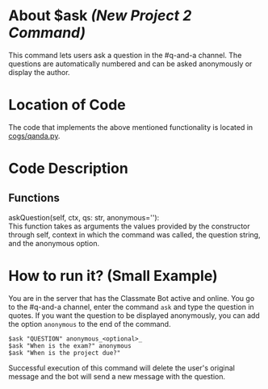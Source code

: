 # About $ask _(New Project 2 Command)_
This command lets users ask a question in the #q-and-a channel. The questions are automatically numbered and can be asked anonymously or display the author.

# Location of Code
The code that implements the above mentioned functionality is located in [cogs/qanda.py](https://github.com/SE21-Team2/ClassMateBot/blob/main/cogs/qanda.py).

# Code Description
## Functions
askQuestion(self, ctx, qs: str, anonymous=''): <br>
This function takes as arguments the values provided by the constructor through self, context in which the command was called, the question string, and the anonymous option.

# How to run it? (Small Example)
You are in the server that has the Classmate Bot active and online. You go to
 the #q-and-a channel, enter the command `ask` and type the question in quotes. If you want the
  question to be displayed anonymously, you can add the option `anonymous` to the end of the
   command.
```
$ask "QUESTION" anonymous_<optional>_
$ask "When is the exam?" anonymous
$ask "When is the project due?"
```
Successful execution of this command will delete the user's original message and the bot will
 send a new message with the question.
